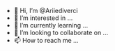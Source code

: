 - 👋 Hi, I’m @Ariiediverci
- 👀 I’m interested in ...
- 🌱 I’m currently learning ...
- 💞️ I’m looking to collaborate on ...
- 📫 How to reach me ...

<!---
Ariiediverci/Ariiediverci is a ✨ special ✨ repository because its `README.md` (this file) appears on your GitHub profile.
You can click the Preview link to take a look at your changes.
--->
